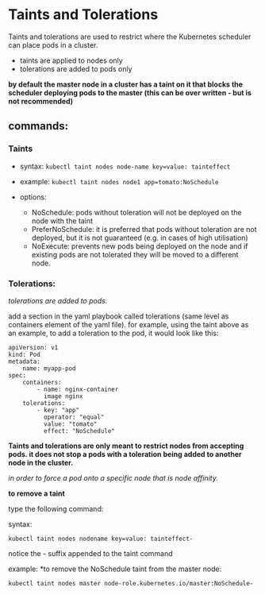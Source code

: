 # Taints and Tolerations

Taints and tolerations are used to restrict where the Kubernetes scheduler can place pods in a cluster.

- taints are applied to nodes only
- tolerations are added to pods only

<b> by default the master node in a cluster has a taint on it that blocks the scheduler deploying pods to the master (this can be over written - but is not recommended) </b>

## commands:

### Taints

- syntax:
    ```kubectl taint nodes node-name key=value: tainteffect```

- example:
    ```kubectl taint nodes node1 app=tomato:NoSchedule```

- options:

  - NoSchedule: pods without toleration will not be deployed on the node with the taint
  - PreferNoSchedule: it is preferred that pods without toleration are not deployed, but it is not guaranteed (e.g. in cases of high utilisation)
  - NoExecute: prevents new pods being deployed on the node and if existing pods are not tolerated they will be moved to a different node. 

### Tolerations:

*tolerations are added to pods.*

add a section in the yaml playbook called tolerations (same level as containers element of the yaml file). for example, using the taint above as an example, to add a toleration to the pod, it would look like this:

```
apiVersion: v1
kind: Pod
metadata:
    name: myapp-pod
spec:
    containers:
        - name: nginx-container
          image nginx
    tolerations:
        - key: "app"
          operator: "equal"
          value: "tomato"
          effect: "NoSchedule"
```

**Taints and tolerations are only meant to restrict nodes from accepting pods. it does not stop a pods with a toleration being added to another node in the cluster.**

*in order to force a pod onto a specific node that is node affinity.*

**to remove a taint**

type the following command:

syntax:
```
kubectl taint nodes nodename key=value: tainteffect-
```

notice the - suffix appended to the taint command

example:
*to remove the NoSchedule taint from the master node:
```
kubectl taint nodes master node-role.kubernetes.io/master:NoSchedule-
```


